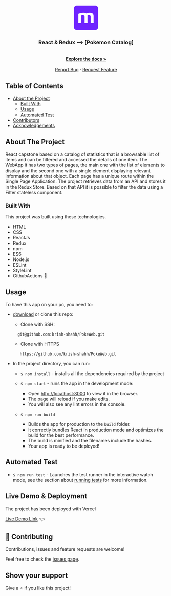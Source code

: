 <!-- PROJECT LOGO -->
<br />
<p align="center">
  <a href="https://github.com/rammazzoti2000/react_capstone">
    <img src="src/assets/microverse.png" alt="Logo" width="80" height="80">
  </a>

  <h3 align="center">React & Redux --> [Pokemon Catalog]</h3>

  <p align="center">
    <br />
    <a href="https://github.com/krish-shahh/PokeWeb"><strong>Explore the docs »</strong></a>
    <br />
    <br />
    <a href="https://github.com/krish-shahh/PokeWeb/issues">Report Bug</a>
    ·
    <a href="https://github.com/krish-shahh/PokeWeb/issues">Request Feature</a>
  </p>
</p>

<!-- TABLE OF CONTENTS -->
## Table of Contents

* [About the Project](#about-the-project)
  * [Built With](#built-with)
  * [Usage](#usage)
  * [Automated Test](#automated-test)
* [Contributors](#contributors)
* [Acknowledgements](#acknowledgements)

<!-- ABOUT THE PROJECT -->
## About The Project
React capstone based on a catalog of statistics that is a browsable list of items and can be filtered and accessed the details of one item.
The WebApp it has two types of pages, the main one with the list of elements to display and the second one with a single element displaying relevant information about that object. Each page has a unique route within the Single Page Application.
The project retrieves data from an API and stores it in the Redux Store. Based on that API it is possible to filter the data using a Filter stateless component.

### Built With
This project was built using these technologies.
* HTML
* CSS
* ReactJs
* Redux
* npm
* ES6
* Node.js
* ESLint
* StyleLint
* GithubActions :muscle:

<!-- INSTALLATION -->
## Usage

To have this app on your pc, you need to:
* [download](https://github.com/krish-shahh/PokeWeb) or clone this repo:
  - Clone with SSH:
  ```
    git@github.com:krish-shahh/PokeWeb.git
  ```
  - Clone with HTTPS
  ```
     https://github.com/krish-shahh/PokeWeb.git
  ```

* In the project directory, you can run:

  - `$ npm install` - installs all the dependencies required by the project

  - `$ npm start` - runs the app in the development mode:
    - Open [http://localhost:3000](http://localhost:3000) to view it in the browser.
    - The page will reload if you make edits.
    - You will also see any lint errors in the console.

  - `$ npm run build`
    - Builds the app for production to the `build` folder.
    - It correctly bundles React in production mode and optimizes the build for the best performance.
    - The build is minified and the filenames include the hashes.
    - Your app is ready to be deployed!

## Automated Test
  - `$ npm run test` - Launches the test runner in the interactive watch mode, see the section about [running tests](https://facebook.github.io/create-react-app/docs/running-tests) for more information.

## Live Demo & Deployment
The project has been deployed with Vercel

[Live Demo Link](https://poke-web-two.vercel.app/) :point_left:

## :handshake: Contributing

Contributions, issues and feature requests are welcome!

Feel free to check the [issues page](https://github.com/krish-shahh/PokeWeb/issues).

## Show your support

Give a :star: if you like this project!
